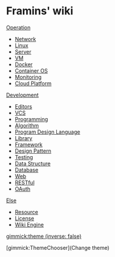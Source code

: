 Framins' wiki
=============

[Operation]()

* [Network](network/README.md)
* [Linux](linux/README.md)
* [Server](server/README.md)
* [VM](vm/README.md)
* [Docker](docker/README.md)
* [Container OS](containeros/README.md)
* [Monitoring](monitoring/README.md)
* [Cloud Platform](cloud-computing/README.md)

[Development]()

* [Editors](editors/README.md)
* [VCS](vcs/README.md)
* [Programming](programming/README.md)
* [Algorithm](algorithm.md)
* [Program Design Language](pdl/README.md)
* [Library](library/README.md)
* [Framework](framework/README.md)
* [Design Pattern](design-pattern/README.md)
* [Testing](testing/README.md)
* [Data Structure](data-structure/README.md)
* [Database](database/README.md)
* [Web](web/README.md)
* [RESTful](restful/README.md)
* [OAuth](oahuth.md)

[Else]()

* [Resource](resource.md)
* [License](license.md)
* [Wiki Engine](wiki-engine.md)

[gimmick:theme (inverse: false)](journal)

[gimmick:ThemeChooser](Change theme)
